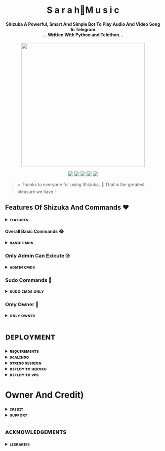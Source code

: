 <h1 align="center"><b>S a r a h🦋M u s i c</b></h1>

<h4 align="center">Shizuka A Powerful, Smart And Simple Bot To Play Audio And Video Song In Telegram<br> ... Written With Python and Telethon...</h4>

<p align="center"><a href="https://telegram.dog/its_star_boi"><img src="https://te.legra.ph/file/87c57ca975e1c1a71deaf.jpg" width="400"></a></p>

<p align="center">

<a href="https://github.com/itz-star-boi/ShizukaXMusic"> 
<img src="https://img.shields.io/github/repo-size/itz-star-boi/ShizukaXMusic?color=orange&logo=github&logoColor=green&style=for-the-badge" /></a>

<a href="https://github.com/itz-star-boi/ShizukaXMusic/commits/prince"> 
<img src="https://img.shields.io/github/last-commit/itz-star-boi/ShizukaXMusic?color=brown&logo=github&logoColor=green&style=for-the-badge" /></a>

<a href="https://github.com/itz-star-boi/ShizukaXMusic/issues"> 
<img src="https://img.shields.io/github/issues/itz-star-boi/ShizukaXMusic?color=blueviolet&logo=github&logoColor=green&style=for-the-badge" /></a>

<a href="https://github.com/itz-star-boi/ShizukaXMusic/network/members"> 
<img src="https://img.shields.io/github/forks/itz-star-boi/ShizukaXMusic?color=red&logo=github&logoColor=green&style=for-the-badge" /></a>  

<a href="https://pypi.org/project/Telethon/"> 
<img src="https://img.shields.io/pypi/v/telethon?color=yellow&label=telethon&logo=python&logoColor=green&style=for-the-badge" /></a>

</p>

> ⭐️ Thanks to everyone for using Shizuka,  🤭 That is the greatest pleasure we have !

## Features Of Shizuka And Commands ❤️

<details>

<summary><b>ғᴇᴀᴛᴜʀᴇs</b></summary>

<br>

- Thumbnail Support

- Audio And Video

- Gban User

- Showing track names when skipping

- Youtube, Local playback support

- Settings panel

- Control with buttons

- Userbot auto join

- Channel Music Play

- Keyboard selection support for youtube play

- Lyrics Scrapper

- Unlimited Queue

- Broadcast Bot

- Statistic Collector

- Block / Unblock (restrict user for using your bot)

</details>

#### Overall Basic Commands 😂

<details>

<summary><b>ʙᴀsɪᴄ ᴄᴍᴅs</b></summary>

<br>

- `/play <song name>` - play song you requested

- `/playlist` - Show now playing list

- `/song <song name>` - download songs you want quickly

- `/search <query>` - search videos on youtube with details

- `/vsong <song name>` - download videos you want quickly

- `/lyric <song name>` - lyrics scrapper

- `/vk <song name>` - generate song without download

</details>

### Only Admin Can Exicute 🙄

<details>

<summary><b>ᴀᴅᴍɪɴ ᴄᴍᴅs</b></summary>

<br>

- `/player` - open music player settings panel

- `/pause` - pause song play

- `/resume` - resume song play

- `/skip` - play next song

- `/end` - stop music play

- `/ping` - check the bot ping status

- `/auth` - authorized people to access the admin commands

- `/deauth` - deauthorized people to access the admin commands

</details>

### Sudo Commands 🤭

<details>

<summary><b>sᴜᴅᴏ ᴄᴍᴅs ᴏɴʟʏ</b></summary>

<br>

- `/broadcast` - order the assistant to leave all groups

- `/gban` - gban user

</details>

    

### Only Owner 🙈

<details>

<summary><b>ᴏɴʟʏ ᴏᴡɴᴇʀ</b></summary>

<br>

- `/broadcast` - send a broadcast message from the bot

- `/block` - block people for using your bot

- `/unblock` - unblock people you blocked for using your bot

- `/blocklist` - show the list of all people who's blocked for using your bot

</details>

</details>

# ᴅᴇᴘʟᴏʏᴍᴇɴᴛ

<details>

<summary><b>ʀᴇǫᴜɪʀᴇᴍᴇɴᴛs</b></summary>

<br>

    

- [ᴘʏᴛʜᴏɴ𝟹.𝟿](https://www.python.org/downloads/release/python-390/)

- [ᴛᴇʟᴇɢʀᴀᴍ ᴀᴘɪ ᴋᴇʏ](https://docs.pyrogram.org/intro/setup#api-keys)

- [ᴛᴇʟᴇɢʀᴀᴍ ʙᴏᴛ ᴛᴏᴋᴇɴ](https://telegram.dog/botfather)

- [ᴍᴏɴɢᴏᴅʙ URI](https://te.legra.ph/How-To-get-Mongodb-URI-04-06)

- [sᴛʀɪɴɢ sᴇssɪᴏɴ](https://telegram.dog/STRING_SESSION_MAKER_BOT)

    

</details>

<details>

<summary><b>sᴄᴀʟɪɴɢᴏ</b></summary>

<br>

ɴᴏᴡ ʏᴏᴜ ᴄᴀɴ ᴅᴇᴘʟᴏʏ sʜɪᴢᴜᴋᴀ ᴍᴜsɪᴄ ᴏɴ sᴄᴀʟɪɴɢᴏ ɪɴᴛʀᴏᴅᴜᴄᴇᴅ ʙʏ 

        

<p align="center"><a href="https://my.scalingo.com/deploy?template=https://github.com/itz-star-boi/ShizukaXMusic"> <img src="https://cdn.scalingo.com/deploy/button.svg" width="220" height="38.45"/></a></p>

    

</details>

<details>

<summary><b>sᴛʀɪɴɢ sᴇssɪᴏɴ</b></summary>

<br>

    

> ʏᴏᴜ'ʟʟ ɴᴇᴇᴅ ᴀ ᴀᴘɪ_ɪᴅ & ᴀᴘɪ_ʜᴀsʜ ɪɴ ᴏʀᴅᴇʀ ᴛᴏ ɢᴇɴᴇʀᴀᴛᴇ ᴘʏʀᴏɢʀᴀᴍ sᴇssɪᴏɴ. 

> ᴀʟᴡᴀʏs ʀᴇᴍᴇʙᴇʀ ᴛᴏ ᴜsᴇ ɢᴏᴏᴅ ᴀᴘɪ ᴄᴏᴍʙᴏ ᴇʟsᴇ ʏᴏᴜʀ ᴀᴄᴄᴏᴜɴᴛ ᴄᴏᴜʟᴅ ʙᴇ ᴅᴇʟᴇᴛᴇᴅ.

<h4> ɢᴇɴᴇʀᴀᴛᴇ sᴇssɪᴏɴ ᴠɪᴀ ʀᴇᴘʟ: </h4>    

<p><a href="https://replit.com/@AssadAli/String-Session-Generator"><img src="https://img.shields.io/badge/Generate%20On%20Repl-blueviolet?style=for-the-badge&logo=appveyor" width="200""/></a></p>

<h4> ɢᴇɴᴇʀᴀᴛᴇ sᴇssɪᴏɴ ᴠɪᴀ ᴛᴇʟᴇɢʀᴀᴍ sᴛʀɪɴɢ-ɢᴇɴ ʙᴏᴛ: </h4>    

<p><a href="https://telegram.dog/STRING_SESSION_MAKER_BOT"><img src="https://img.shields.io/badge/TG%20String%20Gen%20Bot-blueviolet?style=for-the-badge&logo=appveyor" width="200""/></a></p>

    

</details>

<details>

<summary><b>ᴅᴇᴘʟᴏʏ ᴛᴏ ʜᴇʀᴏᴋᴜ</b></summary>

<br>

<i>**[Watch Deploying Tutorial...](https://youtu.be/yfeavn1V20Q)**</i>

> ʜᴇʀᴏᴋᴜ ʜᴀs ᴛᴡᴏ ᴠᴀʀs[ ʜᴇʀᴏᴋᴜ_ᴀᴘɪ_ᴋᴇʏ & ʜᴇʀᴏᴋᴜ_ᴀᴘᴘ_ɴᴀᴍᴇ ] ғᴏʀ ᴜᴘᴅᴀᴛᴇʀ ᴛᴏ ᴡᴏʀᴋ. 

> ʙʏ sᴇᴛᴛɪɴɢ ᴛʜᴏsᴇ ᴛᴡᴏ ᴠᴀʀs ʏᴏᴜ ᴄᴀɴ ɢᴇᴛ ʟᴏɢs ᴏғ ʏᴏᴜʀ ʜᴇʀᴏᴋᴜ ᴀᴘᴘ, sᴇᴛ ᴠᴀʀ, ᴇᴅɪᴛ ᴠᴀʀ, ᴅᴇʟᴇᴛᴇ ᴠᴀʀs , ᴄʜᴇᴄᴋ ᴅʏɴᴏ ᴜsᴀɢᴇ ᴀɴᴅ ᴜᴘᴅᴀᴛᴇ ʙᴏᴛ. 

> ᴛʜᴏsᴇ ᴛᴡᴏ ᴠᴀʀs ᴀʀᴇ ɴᴏᴛ ᴍᴀɴᴅᴀᴛᴏʀʏ, ʏᴏᴜ ᴄᴀɴ ʟᴇᴀᴠᴇ ᴛʜᴇᴍ ʙʟᴀɴᴋ ᴛᴏᴏ. 

    

<h4> ᴄʟɪᴄᴋ ᴛʜᴇ ʙᴜᴛᴛᴏɴ ʙᴇʟᴏᴡ ᴛᴏ ᴅᴇᴘʟᴏʏ ʏᴜᴋᴋɪ ᴏɴ ʜᴇʀᴏᴋᴜ</h4> 

   

<p><a href="https://dashboard.heroku.com/new?template=https%3A%2F%2Fgithub.com%2Fitz-star-boi%2FShizukaXMusic"><img src="https://img.shields.io/badge/Deploy%20To%20Heroku-red?style=for-the-badge&logo=heroku" width="200"/></a></p>

</details>

<details>

<summary><b>ᴅᴇᴘʟᴏʏ ᴛᴏ ᴠᴘs</b></summary>

<br>

- Get your [Necessary Variables](https://github.com/itz-star-boi/ShizukaXMusic/blob/main/sample.env)

- Upgrade and Update by :

`sudo apt-get update && sudo apt-get upgrade -y`

- Install Ffmpeg by :

`sudo apt-get install python3-pip ffmpeg -y`

- Install required packages by :

`sudo apt-get install python3-pip -y`

- Install pip by :

`sudo pip3 install -U pip`

- Install Node js by :

`curl -fssL https://deb.nodesource.com/setup_18.x | sudo -E bash - && sudo apt-get install nodejs -y && npm i -g npm`

- Clone the repository by :

`git clone https://github.com/itz-star-boi/ShizukaXMusic && cd ShizukaXMusic`

- Install requirements by :

`pip3 install -U -r requirements.txt`

- Fill your variables in the env by :

`vi sample.env`<br>

Press `I` on the keyboard for editing env<br>

Press `Ctrl+C` when you're done with editing env and `:wq` to save the env<br>

- Rename the env file by :

`mv sample.env .env`

- Install screen to keep running your bot when you close the terminal by :

`sudo apt install screen -y`

- Finally run the bot by :

`screen bash start`

<br>

</details>

# Owner And Credit)

<details>

<summary><b>ᴄʀᴇᴅɪᴛ</b></summary>

<br>

## sᴘᴇᴄɪᴀʟ ᴄʀᴇᴅɪᴛ

- [sᴛᴀʀ ʙᴏɪ](https://telegram.dog/its_star_boi)

- [ᴀsᴀᴅ ᴀʟɪ](https://telegram.dog/Dr_Asad_Ali)

- [ʟᴏɢɪ ʟᴀʙ](https://github.com/LOGI-LAB)

- [ʜᴀʀsʜɪᴛ](https://telegram.dog/HarshitSharma361)

- [Abhimanyu](https://telegram.dog/Itz_Venom_xD)

- [ᴍᴀssoᴍ](https://telegram.dog/Kattai_massom)

- [ʏᴜᴋᴋɪ](https://github.com/NotReallyShikhar)

- [ᴀɴᴏɴʏᴍᴏᴜs](https://github.com/TheAnonymous2005)

</details>

<details>

<summary><b>sᴜᴘᴘᴏʀᴛ</b></summary>

<br>

# ❤️ Support<

<a href="https://telegram.me/Star_X_Network"><img src="https://img.shields.io/badge/Join-Telegram%20Channel-red.svg?logo=Telegram"></a>

<a href="https://telegram.me/Star_X_Support"><img src="https://img.shields.io/badge/Join-Telegram%20Group-blue.svg?logo=telegram"></a>

</details>

## ᴀᴄᴋɴᴏᴡʟᴇᴅɢᴇᴍᴇɴᴛs

<details>

<summary><b>ʟɪʙʀᴀʀɪᴇs</b></summary>

<br>

ᴛʜᴀɴᴋs ᴛᴏ ᴀʟʟ ᴏғ ʏᴏᴜ ғᴏʀ ᴜsɪɴɢ ᴀɴᴅ ᴍᴀᴋɪɴɢ sʜɪᴢᴜᴋᴀ:

- [Pyrogram](https://github.com/pyrogram/pyrogram)

- [Py-Tgcalls](https://github.com/pytgcalls/pytgcalls)

</details>


